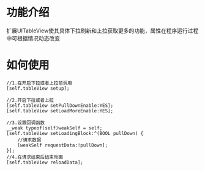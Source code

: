 # 功能介绍
扩展UITableView使其具体下拉刷新和上拉获取更多的功能，属性在程序运行过程中可根据情况动态改变
# 如何使用
    //1.在开启下拉或者上拉前调用
    [self.tableView setup];
    
    //2.开启下拉或者上拉
    [self.tableView setPullDownEnable:YES];
    [self.tableView setLoadMoreEnable:YES];
    
    //3.设置回调函数
    __weak typeof(self)weakSelf = self;
    [self.tableView setLoadingBlock:^(BOOL pullDown) {
        //请求数据  
        [weakSelf requestData:!pullDown];
    }];
    //4.在请求结束后结束动画
    [self.tableView reloadData];
